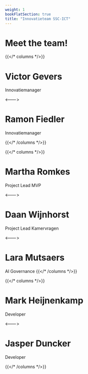 ```yaml
---
weight: 1
bookFlatSection: true
title: "Innovatieteam SSC-ICT"
---
```


# Meet the team!

{{</* columns */>}} <!-- begin columns block -->
# Victor Gevers
Innovatiemanager 

<---> <!-- magic separator, between columns -->

# Ramon Fiedler
Innovatiemanager
 
{{</* /columns */>}}

{{</* columns */>}} <!-- begin columns block -->
# Martha Romkes
Project Lead MVP

<---> <!-- magic separator, between columns -->

# Daan Wijnhorst 
Project Lead Kamervragen

<---> <!-- magic separator, between columns -->

# Lara Mutsaers
AI Governance 
{{</* /columns */>}}

{{</* columns */>}} <!-- begin columns block -->
# Mark Heijnenkamp
Developer

<---> <!-- magic separator, between columns -->

# Jasper Duncker
Developer

{{</* /columns */>}}

